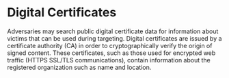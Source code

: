 # Digital Certificates

Adversaries may search public digital certificate data for information about victims that can be used during targeting. Digital certificates are issued by a certificate authority (CA) in order to cryptographically verify the origin of signed content. These certificates, such as those used for encrypted web traffic (HTTPS SSL/TLS communications), contain information about the registered organization such as name and location.